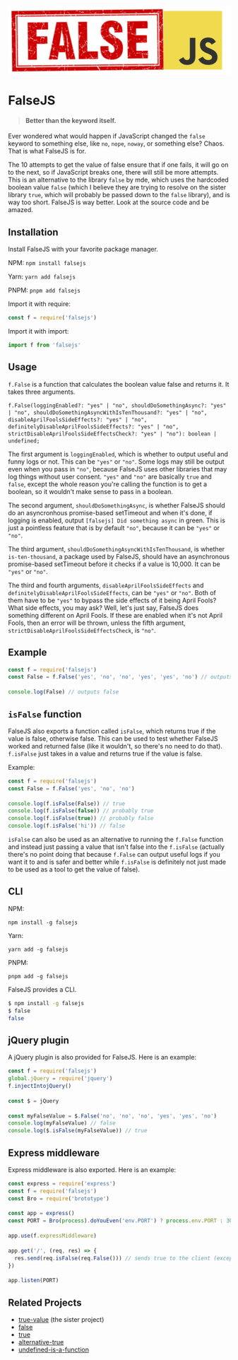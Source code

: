 <img src="falsejs-logo.png" alt="Logo" width="600">

# FalseJS
> #### Better than the keyword itself.
Ever wondered what would happen if JavaScript changed the `false` keyword to something else, like `no`, `nope`, `noway`, or something else? Chaos. That is what FalseJS is for.

The 10 attempts to get the value of false ensure that if one fails, it will go on to the next, so if JavaScript breaks one, there will still be more attempts. This is an alternative to the library `false` by mde, which uses the hardcoded boolean value `false` (which I believe they are trying to resolve on the sister library `true`, which will probably be passed down to the `false` library), and is way too short. FalseJS is way better. Look at the source code and be amazed.

## Installation
Install FalseJS with your favorite package manager.

NPM: `npm install falsejs`

Yarn: `yarn add falsejs`

PNPM: `pnpm add falsejs`

Import it with require:
```javascript
const f = require('falsejs')
```
Import it with import:
```javascript
import f from 'falsejs'
```

## Usage
`f.False` is a function that calculates the boolean value false and returns it. It takes three arguments.
```
f.False(loggingEnabled?: "yes" | "no", shouldDoSomethingAsync?: "yes" | "no", shouldDoSomethingAsyncWithIsTenThousand?: "yes" | "no", disableAprilFoolsSideEffects?: "yes" | "no", definitelyDisableAprilFoolsSideEffects?: "yes" | "no", strictDisableAprilFoolsSideEffectsCheck?: "yes" | "no"): boolean | undefined;
```
The first argument is `loggingEnabled`, which is whether to output useful and funny logs or not. This can be `"yes"` or `"no"`. Some logs may still be output even when you pass in `"no"`, because FalseJS uses other libraries that may log things without user consent. `"yes"` and `"no"` are basically `true` and `false`, except the whole reason you're calling the function is to get a boolean, so it wouldn't make sense to pass in a boolean.

The second argument, `shouldDoSomethingAsync`, is whether FalseJS should do an asyncronhous promise-based setTimeout and when it's done, if logging is enabled, output `[falsejs] Did something async` in green. This is just a pointless feature that is by default `"no"`, because it can be `"yes"` or `"no"`. 

The third argument, `shouldDoSomethingAsyncWithIsTenThousand`, is whether `is-ten-thousand`, a package used by FalseJS, should have an asynchronous promise-based setTimeout before it checks if a value is 10,000. It can be `"yes"` or `"no"`.

The third and fourth arguments,  `disableAprilFoolsSideEffects` and `definitelyDisableAprilFoolsSideEffects`, can be `"yes"` or `"no"`. Both of them have to be `"yes"` to bypass the side effects of it being April Fools? What side effects, you may ask? Well, let's just say, FalseJS does something different on April Fools. If these are enabled when it's not April Fools, then an error will be thrown, unless the fifth argument, `strictDisableAprilFoolsSideEffectsCheck`, is `"no"`.

## Example
```javascript
const f = require('falsejs')
const False = f.False('yes', 'no', 'no', 'yes', 'yes', 'no') // outputs a bunch of logs

console.log(False) // outputs false
```

## `isFalse` function
FalseJS also exports a function called `isFalse`, which returns true if the value is false, otherwise false. This can be used to test whether FalseJS worked and returned false (like it wouldn't, so there's no need to do that). `f.isFalse` just takes in a value and returns true if the value is false.

Example:

```javascript
const f = require('falsejs')
const False = f.False('yes', 'no', 'no')

console.log(f.isFalse(False)) // true
console.log(f.isFalse(false)) // probably true
console.log(f.isFalse(true)) // probably false
console.log(f.isFalse('hi')) // false
```

`isFalse` can also be used as an alternative to running the `f.False` function and instead just passing a value that isn't false into the `f.isFalse` (actually there's no point doing that because `f.False` can output useful logs if you want it to and is safer and better while `f.isFalse` is definitely not just made to be used as a tool to get the value of false).

## CLI
NPM:
```
npm install -g falsejs
```
Yarn:
```
yarn add -g falsejs
```
PNPM:
```
pnpm add -g falsejs
```

FalseJS provides a CLI.
```bash
$ npm install -g falsejs
$ false
false
```

## jQuery plugin
A jQuery plugin is also provided for FalseJS. Here is an example:
```javascript
const f = require('falsejs')
global.jQuery = require('jquery')
f.injectIntojQuery()

const $ = jQuery

const myFalseValue = $.False('no', 'no', 'no', 'yes', 'yes', 'no')
console.log(myFalseValue) // false
console.log($.isFalse(myFalseValue)) // true
```

## Express middleware
Express middleware is also exported. Here is an example:
```javascript
const express = require('express')
const f = require('falsejs')
const Bro = require('brototype')

const app = express()
const PORT = Bro(process).doYouEven('env.PORT') ? process.env.PORT : 3000

app.use(f.expressMiddleware)

app.get('/', (req, res) => {
  res.send(req.isFalse(req.False())) // sends true to the client (except on april fools (because false is false (except on april fools (because the defualt parameters were set (which enables april fools side effects (so many parentheses (can we stop the parentheses (no? (dang it (im bored (this actually looks cool (im closing the parentheses now anyway (NO DONT KILL ME (whispers to self: ill have to figure out how to close the parentheses (*closes parentheses by surprise*))))))))))))))) haha! i got out!
})

app.listen(PORT)

```

## Related Projects
- [true-value](https://github.com/tj-commits/true-value) (the sister project)
- [false](https://github.com/mde/false)
- [true](https://github.com/mde/true)
- [alternative-true](https://github.com/donavon/alternative-true)
- [undefined-is-a-function](https://github.com/donavon/undefined-is-a-function)